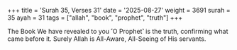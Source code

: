 +++
title = 'Surah 35, Verses 31'
date = '2025-08-27'
weight = 3691
surah = 35
ayah = 31
tags = ["allah", "book", "prophet", "truth"]
+++

The Book We have revealed to you ˹O Prophet˺ is the truth, confirming what came before it. Surely Allah is All-Aware, All-Seeing of His servants.